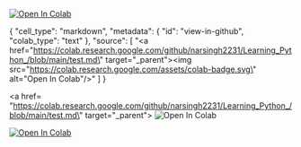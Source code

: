 [![Open In Colab](https://colab.research.google.com/assets/colab-badge.svg)](https://github.com/narsingh2231/Learning_Python_/edit/main/test.md)

{
"cell_type": "markdown",
"metadata": {
"id": "view-in-github",
"colab_type": "text"
},
"source": [
"<a href="https://colab.research.google.com/github/narsingh2231/Learning_Python_/blob/main/test.md\" target=\"_parent\"><img src=\"https://colab.research.google.com/assets/colab-badge.svg\" alt=\"Open In Colab\"/></a>"
]
}


<a href= "https://colab.research.google.com/github/narsingh2231/Learning_Python_/blob/main/test.md\" target=\"_parent\">
  <img src="https://colab.research.google.com/assets/colab-badge.svg" alt="Open In Colab"/>
</a>

<a href="https://colab.research.google.com/github/googlecolab/colabtools/blob/master/notebooks/colab-github-demo.ipynb">
  <img src="https://colab.research.google.com/assets/colab-badge.svg" alt="Open In Colab"/>
</a>
